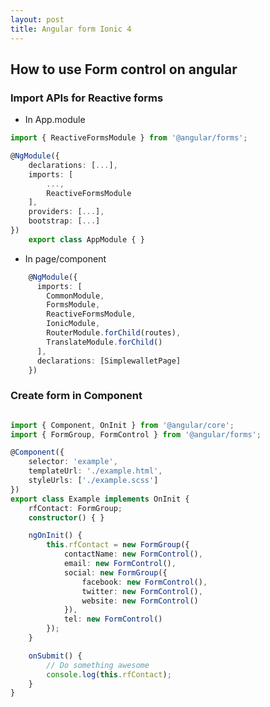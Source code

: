 ```yaml
---
layout: post
title: Angular form Ionic 4
---
```


## How to use Form control on angular

### Import APIs for Reactive forms
- In App.module

```typescript
import { ReactiveFormsModule } from '@angular/forms';

@NgModule({
	declarations: [...],
	imports: [
		...,
		ReactiveFormsModule
	],
	providers: [...],
	bootstrap: [...]
})
	export class AppModule { }
```

- In page/component 

```typescript
	@NgModule({
	  imports: [
	    CommonModule,
	    FormsModule,
	    ReactiveFormsModule,
	    IonicModule,
	    RouterModule.forChild(routes),
	    TranslateModule.forChild()
	  ],
	  declarations: [SimplewalletPage]
	})
```
### Create form in Component

```typescript

import { Component, OnInit } from '@angular/core';
import { FormGroup, FormControl } from '@angular/forms';

@Component({
	selector: 'example',
	templateUrl: './example.html',
	styleUrls: ['./example.scss']
})
export class Example implements OnInit {
	rfContact: FormGroup;
	constructor() { }

	ngOnInit() {
		this.rfContact = new FormGroup({
			contactName: new FormControl(),
			email: new FormControl(),
			social: new FormGroup({
				facebook: new FormControl(),
				twitter: new FormControl(),
				website: new FormControl()
			}),
			tel: new FormControl()
		});
	}

	onSubmit() {
		// Do something awesome
		console.log(this.rfContact);
	}
}
```

### 